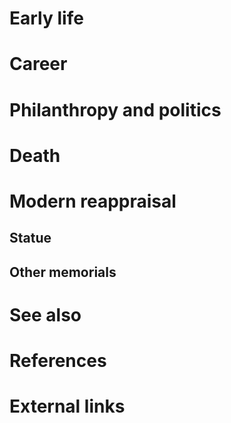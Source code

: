 # 
# Early life
# Career
# Philanthropy and politics
# Death
# Modern reappraisal
## Statue
## Other memorials
# See also
# References
# External links